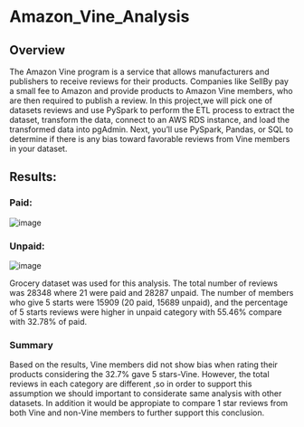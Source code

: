 # Amazon_Vine_Analysis

## Overview
The Amazon Vine program is a service that allows manufacturers and publishers to receive reviews for their products. Companies like SellBy pay a small fee to Amazon and provide products to Amazon Vine members, who are then required to publish a review.
In this project,we will pick one of datasets reviews and use PySpark to perform the ETL process to extract the dataset, transform the data, connect to an AWS RDS instance, and load the transformed data into pgAdmin. Next, you’ll use PySpark, Pandas, or SQL to determine if there is any bias toward favorable reviews from Vine members in your dataset. 

## Results:

### Paid:

![image](https://user-images.githubusercontent.com/120151872/233803685-067ec17c-fc44-4f4d-bfb1-26c30fe7d2bf.png)

### Unpaid:

![image](https://user-images.githubusercontent.com/120151872/233803777-dd884761-ce29-46ed-b6af-be295d09122f.png)

Grocery dataset was used for this analysis. The total number of reviews was 28348 where 21 were paid and 28287 unpaid. The number of members who give 5 starts were 15909  (20 paid, 15689 unpaid), and the percentage of 5 starts reviews were higher in unpaid category with 55.46% compare with 32.78% of paid. 

### Summary
Based on the results, Vine members did not show bias when rating their products considering the 32.7% gave 5 stars-Vine. However, the total reviews  in each category are different ,so in order to support this assumption we should  important to considerate same analysis with other datasets.
In addition it would be appropiate to compare 1 star reviews from both Vine and non-Vine members to further support this conclusion.
